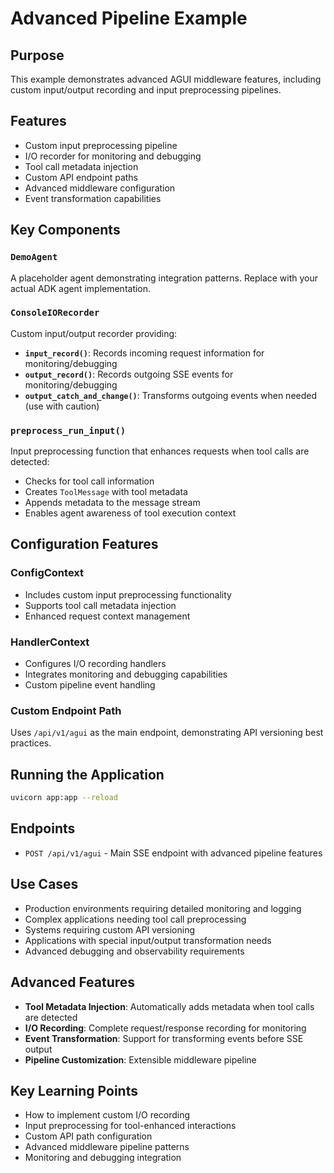 # Advanced Pipeline Example

## Purpose
This example demonstrates advanced AGUI middleware features, including custom input/output recording and input preprocessing pipelines.

## Features
- Custom input preprocessing pipeline
- I/O recorder for monitoring and debugging
- Tool call metadata injection
- Custom API endpoint paths
- Advanced middleware configuration
- Event transformation capabilities

## Key Components

### `DemoAgent`
A placeholder agent demonstrating integration patterns. Replace with your actual ADK agent implementation.

### `ConsoleIORecorder`
Custom input/output recorder providing:
- **`input_record()`**: Records incoming request information for monitoring/debugging
- **`output_record()`**: Records outgoing SSE events for monitoring/debugging
- **`output_catch_and_change()`**: Transforms outgoing events when needed (use with caution)

### `preprocess_run_input()`
Input preprocessing function that enhances requests when tool calls are detected:
- Checks for tool call information
- Creates `ToolMessage` with tool metadata
- Appends metadata to the message stream
- Enables agent awareness of tool execution context

## Configuration Features

### ConfigContext
- Includes custom input preprocessing functionality
- Supports tool call metadata injection
- Enhanced request context management

### HandlerContext
- Configures I/O recording handlers
- Integrates monitoring and debugging capabilities
- Custom pipeline event handling

### Custom Endpoint Path
Uses `/api/v1/agui` as the main endpoint, demonstrating API versioning best practices.

## Running the Application
```bash
uvicorn app:app --reload
```

## Endpoints
- `POST /api/v1/agui` - Main SSE endpoint with advanced pipeline features

## Use Cases
- Production environments requiring detailed monitoring and logging
- Complex applications needing tool call preprocessing
- Systems requiring custom API versioning
- Applications with special input/output transformation needs
- Advanced debugging and observability requirements

## Advanced Features
- **Tool Metadata Injection**: Automatically adds metadata when tool calls are detected
- **I/O Recording**: Complete request/response recording for monitoring
- **Event Transformation**: Support for transforming events before SSE output
- **Pipeline Customization**: Extensible middleware pipeline

## Key Learning Points
- How to implement custom I/O recording
- Input preprocessing for tool-enhanced interactions
- Custom API path configuration
- Advanced middleware pipeline patterns
- Monitoring and debugging integration